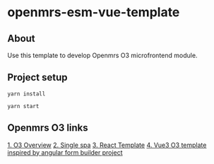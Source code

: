 # openmrs-esm-vue-template
## About
Use this template to develop Openmrs O3 microfrontend module.

## Project setup
```
yarn install
```

```
yarn start
```

## Openmrs O3 links
[1. O3 Overview](https://o3-docs.openmrs.org/docs/frontend-modules/overview)
[2. Single spa](https://single-spa.js.org/docs/getting-started-overview/)
[3. React Template](https://github.com/openmrs/openmrs-esm-template-app)
[4. Vue3 O3 template inspired by angular form builder project](https://github.com/openmrs/openmrs-esm-patient-chart/tree/main/packages/esm-form-entry-app)